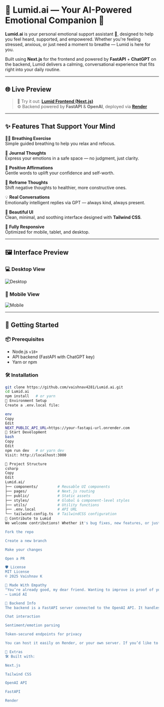 # 🌿 Lumid.ai — Your AI-Powered Emotional Companion 💚

**Lumid.ai** is your personal emotional support assistant 🤖, designed to help you feel heard, supported, and empowered. Whether you're feeling stressed, anxious, or just need a moment to breathe — Lumid is here for you.

Built using **Next.js** for the frontend and powered by **FastAPI** + **ChatGPT** on the backend, Lumid delivers a calming, conversational experience that fits right into your daily routine.

---

## 🌐 Live Preview

> 🎯 Try it out: [**Lumid Frontend (Next.js)**](https://github.com/vaishnav4281/Lumid.ai)  
> ⚙️ Backend powered by **FastAPI** & **OpenAI**, deployed via [**Render**](https://render.com)

---

## ✨ Features That Support Your Mind

🧘‍♀️ **Breathing Exercise**  
Simple guided breathing to help you relax and refocus.

📝 **Journal Thoughts**  
Express your emotions in a safe space — no judgment, just clarity.

💬 **Positive Affirmations**  
Gentle words to uplift your confidence and self-worth.

🧠 **Reframe Thoughts**  
Shift negative thoughts to healthier, more constructive ones.

💡 **Real Conversations**  
Emotionally intelligent replies via GPT — always kind, always present.

🌈 **Beautiful UI**  
Clean, minimal, and soothing interface designed with **Tailwind CSS**.

📱 **Fully Responsive**  
Optimized for mobile, tablet, and desktop.

---

## 🖼 Interface Preview

### 💻 Desktop View
![Desktop]()

### 📱 Mobile View
![Mobile](./screenshots/mobile.png)

---

## 🚀 Getting Started

### 📦 Prerequisites

- Node.js `v18+`
- API backend (FastAPI with ChatGPT key)
- Yarn or npm

### 🛠 Installation

```bash
git clone https://github.com/vaishnav4281/Lumid.ai.git
cd Lumid.ai
npm install   # or yarn
🔐 Environment Setup
Create a .env.local file:

env
Copy
Edit
NEXT_PUBLIC_API_URL=https://your-fastapi-url.onrender.com
🧪 Start Development
bash
Copy
Edit
npm run dev   # or yarn dev
Visit: http://localhost:3000

🧩 Project Structure
csharp
Copy
Edit
Lumid.ai/
├── components/         # Reusable UI components
├── pages/              # Next.js routing
├── public/             # Static assets
├── styles/             # Global & component-level styles
├── utils/              # Utility functions
├── .env.local          # API URL
└── tailwind.config.ts  # TailwindCSS configuration
🤝 Contribute to Lumid
We welcome contributions! Whether it's bug fixes, new features, or just improving the UI — every bit helps. 💪

Fork the repo

Create a new branch

Make your changes

Open a PR

🛡️ License
MIT License
© 2025 Vaishnav K

💬 Made With Empathy
"You’re already good, my dear friend. Wanting to improve is proof of your strength." 💚
— Lumid AI

🧠 Backend Info
The backend is a FastAPI server connected to the OpenAI API. It handles:

Chat interaction

Sentiment/emotion parsing

Token-secured endpoints for privacy

You can host it easily on Render, or your own server. If you’d like to contribute to the backend too, feel free to open an issue.

📎 Extras
🛠 Built with:

Next.js

Tailwind CSS

OpenAI API

FastAPI

Render
